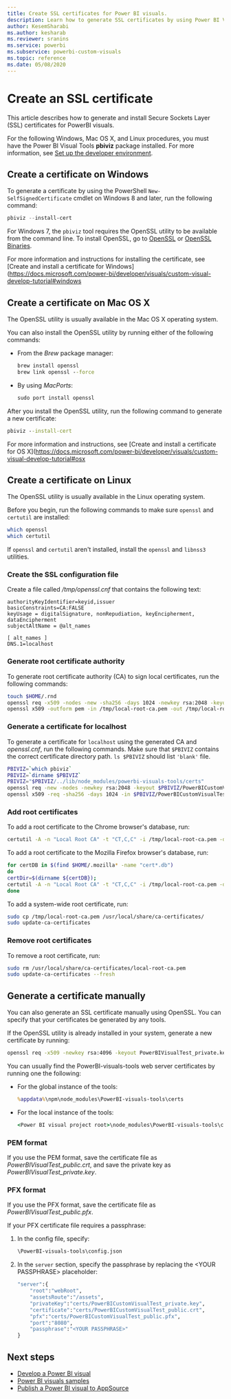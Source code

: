 ```yaml
---
title: Create SSL certificates for Power BI visuals.
description: Learn how to generate SSL certificates by using Power BI Visual Tools in Windows, Mac, or Linux, or manually.
author: KesemSharabi
ms.author: kesharab
ms.reviewer: sranins
ms.service: powerbi
ms.subservice: powerbi-custom-visuals
ms.topic: reference
ms.date: 05/08/2020
---
```


# Create an SSL certificate

This article describes how to generate and install Secure Sockets Layer (SSL) certificates for PowerBI visuals.

For the following Windows, Mac OS X, and Linux procedures, you must have the Power BI Visual Tools **pbiviz** package installed. For more information, see [Set up the developer environment](https://docs.microsoft.com/power-bi/developer/visuals/custom-visual-develop-tutorial#setting-up-the-developer-environment). 

## Create a certificate on Windows

To generate a certificate by using the PowerShell `New-SelfSignedCertificate` cmdlet on Windows 8 and later, run the following command:

```powershell
pbiviz --install-cert
```

For Windows 7, the `pbiviz` tool requires the OpenSSL utility to be available from the command line. To install OpenSSL, go to [OpenSSL](https://www.openssl.org) or [OpenSSL Binaries](https://wiki.openssl.org/index.php/Binaries).

For more information and instructions for installing the certificate, see [Create and install a certificate for Windows](https://docs.microsoft.com/power-bi/developer/visuals/custom-visual-develop-tutorial#windows

## Create a certificate on Mac OS X

The OpenSSL utility is usually available in the Mac OS X operating system.

You can also install the OpenSSL utility by running either of the following commands:

- From the *Brew* package manager:
  
  ```cmd
  brew install openssl
  brew link openssl --force
  ```

- By using *MacPorts*:
  
  ```cmd
  sudo port install openssl
  ```

After you install the OpenSSL utility, run the following command to generate a new certificate:

```cmd
pbiviz --install-cert
```

For more information and instructions, see [Create and install a certificate for OS X](https://docs.microsoft.com/power-bi/developer/visuals/custom-visual-develop-tutorial#osx

## Create a certificate on Linux

The OpenSSL utility is usually available in the Linux operating system.

Before you begin, run the following commands to make sure `openssl` and `certutil` are installed:

```sh
which openssl
which certutil
```

If `openssl` and `certutil` aren't installed, install the `openssl` and `libnss3` utilities.

### Create the SSL configuration file

Create a file called */tmp/openssl.cnf* that contains the following text:

```
authorityKeyIdentifier=keyid,issuer
basicConstraints=CA:FALSE
keyUsage = digitalSignature, nonRepudiation, keyEncipherment, dataEncipherment
subjectAltName = @alt_names

[ alt_names ]
DNS.1=localhost
```

### Generate root certificate authority

To generate root certificate authority (CA) to sign local certificates, run the following commands:

```sh
touch $HOME/.rnd
openssl req -x509 -nodes -new -sha256 -days 1024 -newkey rsa:2048 -keyout /tmp/local-root-ca.key -out /tmp/local-root-ca.pem -subj "/C=US/CN=Local Root CA/O=Local Root CA"
openssl x509 -outform pem -in /tmp/local-root-ca.pem -out /tmp/local-root-ca.crt
```

### Generate a certificate for localhost 

To generate a certificate for `localhost` using the generated CA and *openssl.cnf*, run the following commands. Make sure that `$PBIVIZ` contains the correct certificate directory path. `ls $PBIVIZ` should list `'blank'` file.

```sh
PBIVIZ=`which pbiviz`
PBIVIZ=`dirname $PBIVIZ`
PBIVIZ="$PBIVIZ/../lib/node_modules/powerbi-visuals-tools/certs"
openssl req -new -nodes -newkey rsa:2048 -keyout $PBIVIZ/PowerBICustomVisualTest_private.key -out $PBIVIZ/PowerBICustomVisualTest.csr -subj "/C=US/O=PowerBI Custom Visuals/CN=localhost"
openssl x509 -req -sha256 -days 1024 -in $PBIVIZ/PowerBICustomVisualTest.csr -CA /tmp/local-root-ca.pem -CAkey /tmp/local-root-ca.key -CAcreateserial -extfile /tmp/openssl.cnf -out $PBIVIZ/PowerBICustomVisualTest_public.crt
```

### Add root certificates

To add a root certificate to the Chrome browser's database, run:

```sh
certutil -A -n "Local Root CA" -t "CT,C,C" -i /tmp/local-root-ca.pem -d sql:$HOME/.pki/nssdb
```

To add a root certificate to the Mozilla Firefox browser's database, run:

```sh
for certDB in $(find $HOME/.mozilla* -name "cert*.db")
do
certDir=$(dirname ${certDB});
certutil -A -n "Local Root CA" -t "CT,C,C" -i /tmp/local-root-ca.pem -d sql:${certDir}
done
```

To add a system-wide root certificate, run:

```sh
sudo cp /tmp/local-root-ca.pem /usr/local/share/ca-certificates/
sudo update-ca-certificates
```

### Remove root certificates

To remove a root certificate, run:

```sh
sudo rm /usr/local/share/ca-certificates/local-root-ca.pem
sudo update-ca-certificates --fresh
```

## Generate a certificate manually

You can also generate an SSL certificate manually using OpenSSL. You can specify that your certificates be generated by any tools.

If the OpenSSL utility is already installed in your system, generate a new certificate by running:

```cmd
openssl req -x509 -newkey rsa:4096 -keyout PowerBIVisualTest_private.key -out PowerBIVisualTest_public.crt -days 365
```

You can usually find the PowerBI-visuals-tools web server certificates by running one the following:

- For the global instance of the tools:
  
  ```cmd
  %appdata%\npm\node_modules\PowerBI-visuals-tools\certs
  ```

- For the local instance of the tools:
  
  ```cmd
  <Power BI visual project root>\node_modules\PowerBI-visuals-tools\certs
  ```

### PEM format

If you use the PEM format, save the certificate file as *PowerBIVisualTest_public.crt*, and save the private key as *PowerBIVisualTest_private.key*.

### PFX format

If you use the PFX format, save the certificate file as *PowerBIVisualTest_public.pfx*.

If your PFX certificate file requires a passphrase:

1. In the config file, specify:
   
   ```cmd
   \PowerBI-visuals-tools\config.json
   ```
   
1. In the `server` section, specify the passphrase by replacing the \<YOUR PASSPHRASE> placeholder:

    ```cmd
    "server":{
        "root":"webRoot",
        "assetsRoute":"/assets",
        "privateKey":"certs/PowerBICustomVisualTest_private.key",
        "certificate":"certs/PowerBICustomVisualTest_public.crt",
        "pfx":"certs/PowerBICustomVisualTest_public.pfx",
        "port":"8080",
        "passphrase":"<YOUR PASSPHRASE>"
    }
    ```

## Next steps
- [Develop a Power BI visual](https://docs.microsoft.com/power-bi/developer/visuals/custom-visual-develop-tutorial)
- [Power BI visuals samples](https://microsoft.github.io/PowerBI-visuals/samples/)
- [Publish a Power BI visual to AppSource](https://docs.microsoft.com/power-bi/developer/visuals/office-store)
